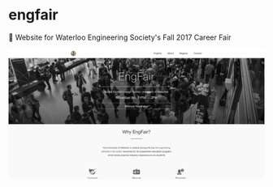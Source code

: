 # engfair
:newspaper: Website for Waterloo Engineering Society's Fall 2017 Career Fair

![EngFair](https://github.com/AndrewMcBurney/engfair/raw/master/app/assets/images/engfair-readme.png "EngFair")
